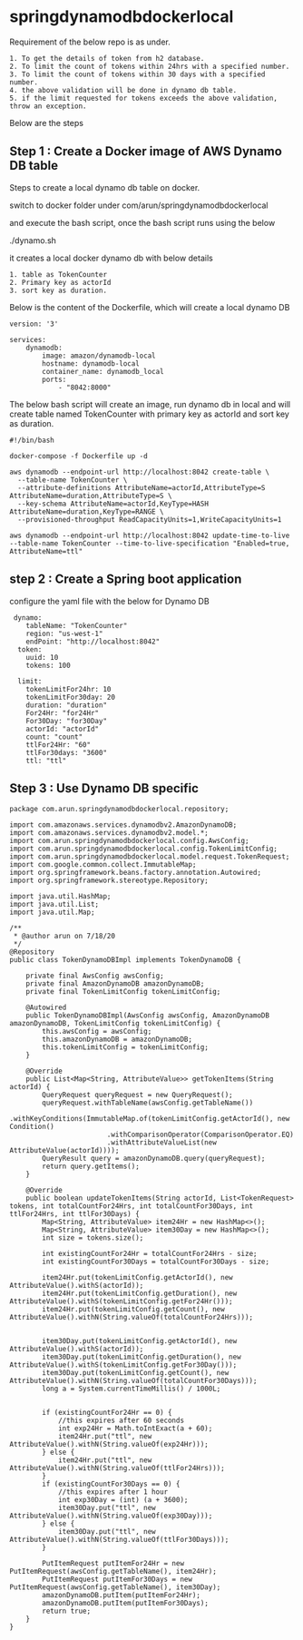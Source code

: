 # springdynamodbdockerlocal

Requirement of the below repo is as under.

    1. To get the details of token from h2 database.
    2. To limit the count of tokens within 24hrs with a specified number.
    3. To limit the count of tokens within 30 days with a specified number.
    4. the above validation will be done in dynamo db table.
    5. if the limit requested for tokens exceeds the above validation, throw an exception.
    
Below are the steps

## Step 1 : Create a Docker image of AWS Dynamo DB table

Steps to create a local dynamo db table on docker.

switch to docker folder under com/arun/springdynamodbdockerlocal 

and execute the bash script, once the bash script runs using the below

./dynamo.sh

it creates a local docker dynamo db with below details

    1. table as TokenCounter
    2. Primary key as actorId
    3. sort key as duration.

Below is the content of the Dockerfile, which will create a local dynamo DB 

    version: '3'
    
    services:
        dynamodb:
            image: amazon/dynamodb-local
            hostname: dynamodb-local
            container_name: dynamodb_local
            ports:
                - "8042:8000"
                
The below bash script will create an image, run dynamo db in local and
will create table named TokenCounter with primary key as actorId and sort key as duration.


    #!/bin/bash
    
    docker-compose -f Dockerfile up -d
    
    aws dynamodb --endpoint-url http://localhost:8042 create-table \
      --table-name TokenCounter \
      --attribute-definitions AttributeName=actorId,AttributeType=S AttributeName=duration,AttributeType=S \
      --key-schema AttributeName=actorId,KeyType=HASH AttributeName=duration,KeyType=RANGE \
      --provisioned-throughput ReadCapacityUnits=1,WriteCapacityUnits=1
    
    aws dynamodb --endpoint-url http://localhost:8042 update-time-to-live --table-name TokenCounter --time-to-live-specification "Enabled=true, AttributeName=ttl"


## step 2 : Create a Spring boot application

configure the yaml file with the below for Dynamo DB

     dynamo:
        tableName: "TokenCounter"
        region: "us-west-1"
        endPoint: "http://localhost:8042"
      token:
        uuid: 10
        tokens: 100
    
      limit:
        tokenLimitFor24hr: 10
        tokenLimitFor30day: 20
        duration: "duration"
        For24Hr: "for24Hr"
        For30Day: "for30Day"
        actorId: "actorId"
        count: "count"
        ttlFor24Hr: "60"
        ttlFor30days: "3600"
        ttl: "ttl"
        
        
## Step 3 : Use Dynamo DB specific 


    package com.arun.springdynamodbdockerlocal.repository;
    
    import com.amazonaws.services.dynamodbv2.AmazonDynamoDB;
    import com.amazonaws.services.dynamodbv2.model.*;
    import com.arun.springdynamodbdockerlocal.config.AwsConfig;
    import com.arun.springdynamodbdockerlocal.config.TokenLimitConfig;
    import com.arun.springdynamodbdockerlocal.model.request.TokenRequest;
    import com.google.common.collect.ImmutableMap;
    import org.springframework.beans.factory.annotation.Autowired;
    import org.springframework.stereotype.Repository;
    
    import java.util.HashMap;
    import java.util.List;
    import java.util.Map;
    
    /**
     * @author arun on 7/18/20
     */
    @Repository
    public class TokenDynamoDBImpl implements TokenDynamoDB {
    
        private final AwsConfig awsConfig;
        private final AmazonDynamoDB amazonDynamoDB;
        private final TokenLimitConfig tokenLimitConfig;
    
        @Autowired
        public TokenDynamoDBImpl(AwsConfig awsConfig, AmazonDynamoDB amazonDynamoDB, TokenLimitConfig tokenLimitConfig) {
            this.awsConfig = awsConfig;
            this.amazonDynamoDB = amazonDynamoDB;
            this.tokenLimitConfig = tokenLimitConfig;
        }
    
        @Override
        public List<Map<String, AttributeValue>> getTokenItems(String actorId) {
            QueryRequest queryRequest = new QueryRequest();
            queryRequest.withTableName(awsConfig.getTableName())
                    .withKeyConditions(ImmutableMap.of(tokenLimitConfig.getActorId(), new Condition()
                            .withComparisonOperator(ComparisonOperator.EQ)
                            .withAttributeValueList(new AttributeValue(actorId))));
            QueryResult query = amazonDynamoDB.query(queryRequest);
            return query.getItems();
        }
    
        @Override
        public boolean updateTokenItems(String actorId, List<TokenRequest> tokens, int totalCountFor24Hrs, int totalCountFor30Days, int ttlFor24Hrs, int ttlFor30Days) {
            Map<String, AttributeValue> item24Hr = new HashMap<>();
            Map<String, AttributeValue> item30Day = new HashMap<>();
            int size = tokens.size();
    
            int existingCountFor24Hr = totalCountFor24Hrs - size;
            int existingCountFor30Days = totalCountFor30Days - size;
    
            item24Hr.put(tokenLimitConfig.getActorId(), new AttributeValue().withS(actorId));
            item24Hr.put(tokenLimitConfig.getDuration(), new AttributeValue().withS(tokenLimitConfig.getFor24Hr()));
            item24Hr.put(tokenLimitConfig.getCount(), new AttributeValue().withN(String.valueOf(totalCountFor24Hrs)));
    
    
            item30Day.put(tokenLimitConfig.getActorId(), new AttributeValue().withS(actorId));
            item30Day.put(tokenLimitConfig.getDuration(), new AttributeValue().withS(tokenLimitConfig.getFor30Day()));
            item30Day.put(tokenLimitConfig.getCount(), new AttributeValue().withN(String.valueOf(totalCountFor30Days)));
            long a = System.currentTimeMillis() / 1000L;
    
    
            if (existingCountFor24Hr == 0) {
                //this expires after 60 seconds
                int exp24Hr = Math.toIntExact(a + 60);
                item24Hr.put("ttl", new AttributeValue().withN(String.valueOf(exp24Hr)));
            } else {
                item24Hr.put("ttl", new AttributeValue().withN(String.valueOf(ttlFor24Hrs)));
            }
            if (existingCountFor30Days == 0) {
                //this expires after 1 hour
                int exp30Day = (int) (a + 3600);
                item30Day.put("ttl", new AttributeValue().withN(String.valueOf(exp30Day)));
            } else {
                item30Day.put("ttl", new AttributeValue().withN(String.valueOf(ttlFor30Days)));
            }
    
            PutItemRequest putItemFor24Hr = new PutItemRequest(awsConfig.getTableName(), item24Hr);
            PutItemRequest putItemFor30Days = new PutItemRequest(awsConfig.getTableName(), item30Day);
            amazonDynamoDB.putItem(putItemFor24Hr);
            amazonDynamoDB.putItem(putItemFor30Days);
            return true;
        }
    }

